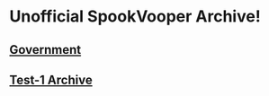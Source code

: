 # Unofficial SpookVooper Archive!

## [Government](https://github.com/Coca16/SpookVooperArchive.github.io/blob/main/GOVERNMENT.md)
## [Test-1 Archive](https://github.com/Coca16/SpookVooperArchive.github.io/blob/main/test1.html)